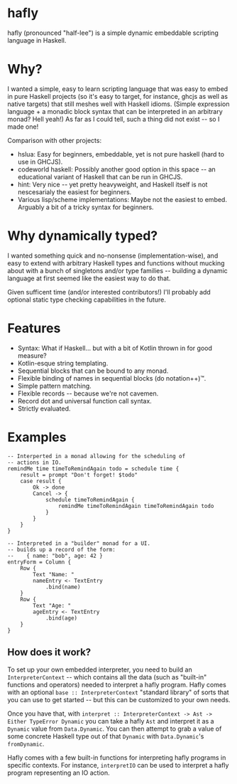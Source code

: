 # hafly

hafly (pronounced "half-lee") is a simple dynamic embeddable scripting language in Haskell.

# Why?

I wanted a simple, easy to learn scripting language that was easy to embed in pure Haskell projects (so it's easy to target, for instance, ghcjs as well as native targets) that still meshes well with Haskell idioms. (Simple expression language + a monadic block syntax that can be interpreted in an arbitrary monad? Hell yeah!) As far as I could tell, such a thing did not exist -- so I made one!

Comparison with other projects:

  * hslua: Easy for beginners, embeddable, yet is not pure haskell (hard to use in GHCJS).
  * codeworld haskell: Possibly another good option in this space -- an educational variant of Haskell that can be run in GHCJS.
  * hint: Very nice -- yet pretty heavyweight, and Haskell itself is not nescesarialy the easiest for beginners.
  * Various lisp/scheme implementations: Maybe not the easiest to embed. Arguably a bit of a tricky syntax for beginners.

# Why dynamically typed?

I wanted something quick and no-nonsense (implementation-wise), and easy to extend with arbitrary Haskell types and functions without mucking about with a bunch of singletons and/or type families -- building a dynamic language at first seemed like the easiest way to do that.

Given sufficent time (and/or interested contributors!) I'll probably add optional static type checking capabilities in the future.

# Features

 * Syntax: What if Haskell... but with a bit of Kotlin thrown in for good measure?
 * Kotlin-esque string templating.
 * Sequential blocks that can be bound to any monad.
 * Flexible binding of names in sequential blocks (do notation++)™.
 * Simple pattern matching.
 * Flexible records -- because we're not cavemen.
 * Record dot and universal function call syntax.
 * Strictly evaluated.


# Examples

```
-- Interperted in a monad allowing for the scheduling of 
-- actions in IO.
remindMe time timeToRemindAgain todo = schedule time {
    result = prompt "Don't forget! $todo"
    case result {
        Ok -> done
        Cancel -> {
            schedule timeToRemindAgain {
                remindMe timeToRemindAgain timeToRemindAgain todo
            }
        }
    }
}
```

```
-- Interpreted in a "builder" monad for a UI.
-- builds up a record of the form:
--    { name: "bob", age: 42 }
entryForm = Column {
    Row {
        Text "Name: "
        nameEntry <- TextEntry
            .bind(name)
    }
    Row {
        Text "Age: "
        ageEntry <- TextEntry
            .bind(age)
    }
}
```

How does it work?
-----------------

To set up your own embedded interpreter, you need to build an `InterpreterContext` -- which contains all the data (such as "built-in" functions and operators) needed to interpret a hafly program. Hafly comes with an optional `base :: InterpreterContext` "standard library" of sorts that you can use to get started -- but this can be customized to your own needs.

Once you have that, with `interpret :: InterpreterContext -> Ast -> Either TypeError Dynamic` you can take a hafly `Ast` and interpret it as a `Dynamic` value from `Data.Dynamic`. You can then attempt to grab a value of some concrete Haskell type out of that `Dynamic` with `Data.Dynamic`'s `fromDynamic`.

Hafly comes with a few built-in functions for interpreting hafly programs in specific contexts. For instance, `interpretIO` can be used to interpret a hafly program representing an IO action.
